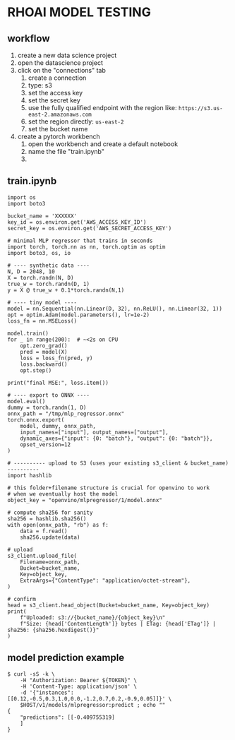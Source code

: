 # RHOAI MODEL TESTING

## workflow

1. create a new data science project
2. open the datascience project
3. click on the "connections" tab
   1. create a connection
   2. type: s3
   3. set the access key
   4. set the secret key
   5. use the fully qualified endpoint with the region like: `https://s3.us-east-2.amazonaws.com`
   6. set the region directly: `us-east-2`
   7. set the bucket name
4. create a pytorch workbench
   1. open the workbench and create a default notebook
   2. name the file "train.ipynb"
   3.

## train.ipynb

```
import os
import boto3
```

```
bucket_name = 'XXXXXX'
key_id = os.environ.get('AWS_ACCESS_KEY_ID')
secret_key = os.environ.get('AWS_SECRET_ACCESS_KEY')
```

```
# minimal MLP regressor that trains in seconds
import torch, torch.nn as nn, torch.optim as optim
import boto3, os, io

# ---- synthetic data ----
N, D = 2048, 10
X = torch.randn(N, D)
true_w = torch.randn(D, 1)
y = X @ true_w + 0.1*torch.randn(N,1)

# ---- tiny model ----
model = nn.Sequential(nn.Linear(D, 32), nn.ReLU(), nn.Linear(32, 1))
opt = optim.Adam(model.parameters(), lr=1e-2)
loss_fn = nn.MSELoss()

model.train()
for _ in range(200):  # ~<2s on CPU
    opt.zero_grad()
    pred = model(X)
    loss = loss_fn(pred, y)
    loss.backward()
    opt.step()

print("final MSE:", loss.item())

# ---- export to ONNX ----
model.eval()
dummy = torch.randn(1, D)
onnx_path = "/tmp/mlp_regressor.onnx"
torch.onnx.export(
    model, dummy, onnx_path,
    input_names=["input"], output_names=["output"],
    dynamic_axes={"input": {0: "batch"}, "output": {0: "batch"}},
    opset_version=12
)
```

```
# ---------- upload to S3 (uses your existing s3_client & bucket_name) ----------
import hashlib

# this folder+filename structure is crucial for openvino to work
# when we eventually host the model
object_key = "openvino/mlpregressor/1/model.onnx"

# compute sha256 for sanity
sha256 = hashlib.sha256()
with open(onnx_path, "rb") as f:
    data = f.read()
    sha256.update(data)

# upload
s3_client.upload_file(
    Filename=onnx_path,
    Bucket=bucket_name,
    Key=object_key,
    ExtraArgs={"ContentType": "application/octet-stream"},
)

# confirm
head = s3_client.head_object(Bucket=bucket_name, Key=object_key)
print(
    f"Uploaded: s3://{bucket_name}/{object_key}\n"
    f"Size: {head['ContentLength']} bytes | ETag: {head['ETag']} | sha256: {sha256.hexdigest()}"
)
```

## model prediction example

```
$ curl -sS -k \
    -H "Authorization: Bearer ${TOKEN}" \
    -H 'Content-Type: application/json' \
    -d '{"instances":[[0.12,-0.5,0.3,1.0,0.0,-1.2,0.7,0.2,-0.9,0.05]]}' \
    $HOST/v1/models/mlpregressor:predict ; echo ""
{
    "predictions": [[-0.409755319]
    ]
}
```
